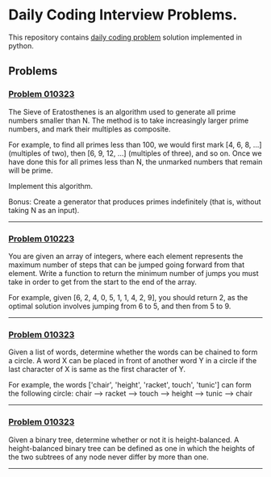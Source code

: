 # Daily Coding Interview Problems.
This repository contains [daily coding problem](https://www.dailycodingproblem.com/) solution implemented in python.

## Problems
### [Problem 010323](https://vscode.dev/github/decorouz/Python-Challenges/blob/00fe574a79ccb2454e29b027120343b6dd806578/solutions/dcp_01_03.py)

The Sieve of Eratosthenes is an algorithm used to generate all prime numbers smaller than N. 
The method is to take increasingly larger prime numbers, and mark their multiples as composite.

For example, to find all primes less than 100, we would first mark [4, 6, 8, ...] (multiples of two), 
then [6, 9, 12, ...] (multiples of three), and so on. Once we have done this for all primes less than N, 
the unmarked numbers that remain will be prime.

Implement this algorithm.

Bonus: Create a generator that produces primes indefinitely (that is, without taking N as an input).

---
### [Problem 010223](https://vscode.dev/github/decorouz/Python-Challenges/blob/00fe574a79ccb2454e29b027120343b6dd806578/solutions/dcp_02_03.py)

You are given an array of integers, where each element represents the maximum number of steps that can be jumped going forward from that element. Write a function to return the minimum number of jumps you must take in order to get from the start to the end of the array.

For example, given [6, 2, 4, 0, 5, 1, 1, 4, 2, 9], you should return 2, as the optimal solution involves jumping from 6 to 5, and then from 5 to 9.

---
### [Problem 010323](https://vscode.dev/github/decorouz/Python-Challenges/blob/00fe574a79ccb2454e29b027120343b6dd806578/solutions/dcp_03_03.py)

Given a list of words, determine whether the words can be chained to form a circle. 
A word X can be placed in front of another word Y in a circle if the last character of X is same as the first character of Y.

For example, the words ['chair', 'height', 'racket', touch', 'tunic'] 
can form the following circle: chair --> racket --> touch --> height --> tunic --> chair

---
### [Problem 010323](https://vscode.dev/github/decorouz/Python-Challenges/blob/00fe574a79ccb2454e29b027120343b6dd806578/solutions/dcp_04_03.py)

Given a binary tree, determine whether or not it is height-balanced. A height-balanced binary tree can 
be defined as one in which the heights of the two subtrees of any node never differ by more than one.


---

